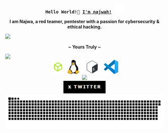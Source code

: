 
<!-- Profile -->
<p align="center">
    <samp>
        <b>Hello World!👋 <a href="https://najw4h.github.io/najw4h/" target="_blank">I'm najwah!</a></b>
        <img src="./img/constellation.gif" width="30px" alt="Git" />
        <br>
        <p align="center"><b>I am Najwa, a red teamer, pentester with a passion for cybersecurity & ethical hacking.</b></p>
        <img src="https://readme-typing-svg.herokuapp.com?font=Iosevka&weight=300&size=16&pause=1000&color=F710DF&width=300&lines=I+do+it+for+the+stars.">
        <p align="center"><b>~ Yours Truly ~</b></p>
    </samp>
</div>

<!--horizontal divider(gradiant)-->
<img src="https://user-images.githubusercontent.com/73097560/115834477-dbab4500-a447-11eb-908a-139a6edaec5c.gif" width="1045">
</div>

<!-- About me -->
<div align="center">
    <img src="./img/htbSinFondo.png" height="45" alt="hack the box logo" />
    <img src="./img/linux_logo_icon_168243.webp" height="45" alt="linux logo" />
    <img src="./img/bash.png" height="45" alt="bash logo" />
    <img src="./img/Visual_Studio_Code_1.35_icon.svg.png" height="45" alt="visual logo" />
    
</div>

<div align="center">
    <img height="300" src="./img/8d3793707fde5d7dd2f43e232d26547d.gif" />
</div>

<div align="center">
    <a href="https://x.com/sickqrlz" target="_blank">
        <img src="./img/twitterpanel.png" height="40" alt="twitter logo" />
    </a>
</div>

<img src="./img/snake.svg" alt="Snake animation" />
